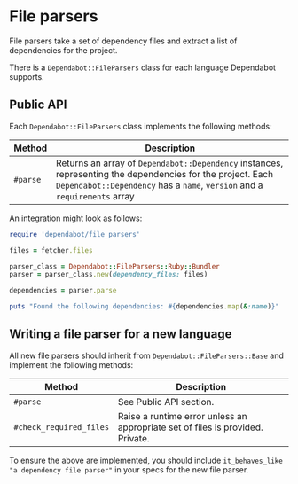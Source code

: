 # File parsers

File parsers take a set of dependency files and extract a list of dependencies
for the project.

There is a `Dependabot::FileParsers` class for each language Dependabot
supports.

## Public API

Each `Dependabot::FileParsers` class implements the following methods:

| Method              | Description                                                                                   |
|---------------------|-----------------------------------------------------------------------------------------------|
| `#parse`            | Returns an array of `Dependabot::Dependency` instances, representing the dependencies for the project. Each `Dependabot::Dependency` has a `name`, `version` and a `requirements` array |

An integration might look as follows:

```ruby
require 'dependabot/file_parsers'

files = fetcher.files

parser_class = Dependabot::FileParsers::Ruby::Bundler
parser = parser_class.new(dependency_files: files)

dependencies = parser.parse

puts "Found the following dependencies: #{dependencies.map(&:name)}"
```

## Writing a file parser for a new language

All new file parsers should inherit from `Dependabot::FileParsers::Base` and
implement the following methods:

| Method                  | Description                                                                                   |
|-------------------------|-----------------------------------------------------------------------------------------------|
| `#parse`                | See Public API section. |
| `#check_required_files` | Raise a runtime error unless an appropriate set of files is provided. Private. |

To ensure the above are implemented, you should include
`it_behaves_like "a dependency file parser"` in your specs for the new file
parser.
